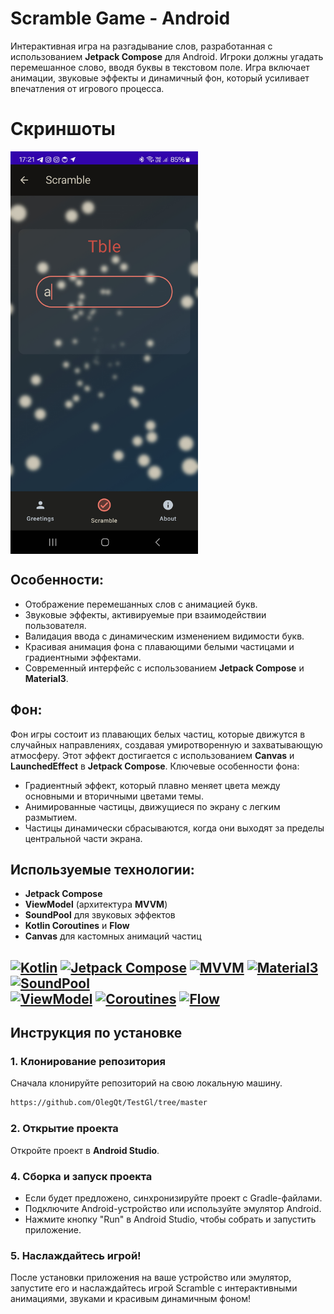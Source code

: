 # Scramble Game - Android

Интерактивная игра на разгадывание слов, разработанная с использованием **Jetpack Compose** для Android. Игроки должны угадать перемешанное слово, вводя буквы в текстовом поле. Игра включает анимации, звуковые эффекты и динамичный фон, который усиливает впечатления от игрового процесса.

# Скриншоты
<div style="display: flex; flex-direction: row;">
  <img src="https://github.com/OlegQt/TestGl/blob/master/ScrambleScreenA.jpeg" alt="playlistScreen" width="300">
</div>


## Особенности:
- Отображение перемешанных слов с анимацией букв.
- Звуковые эффекты, активируемые при взаимодействии пользователя.
- Валидация ввода с динамическим изменением видимости букв.
- Красивая анимация фона с плавающими белыми частицами и градиентными эффектами.
- Современный интерфейс с использованием **Jetpack Compose** и **Material3**.

## Фон:
Фон игры состоит из плавающих белых частиц, которые движутся в случайных направлениях, создавая умиротворенную и захватывающую атмосферу. Этот эффект достигается с использованием **Canvas** и **LaunchedEffect** в **Jetpack Compose**. Ключевые особенности фона:
- Градиентный эффект, который плавно меняет цвета между основными и вторичными цветами темы.
- Анимированные частицы, движущиеся по экрану с легким  размытием.
- Частицы динамически сбрасываются, когда они выходят за пределы центральной части экрана.

## Используемые технологии:
- **Jetpack Compose**
- **ViewModel** (архитектура **MVVM**)
- **SoundPool** для звуковых эффектов
- **Kotlin Coroutines** и **Flow**
- **Canvas** для кастомных анимаций частиц

[![Kotlin](https://img.shields.io/badge/-Kotlin-blue)](https://kotlinlang.org/)  [![Jetpack Compose](https://img.shields.io/badge/-Jetpack%20Compose-brightgreen)](https://developer.android.com/jetpack/compose)  [![MVVM](https://img.shields.io/badge/-MVVM-orange)](https://developer.android.com/jetpack/guide?gclid=CjwKCAjwqIiFBhAHEiwANg9szkbgZdKjebt3kzGqrdK1r2fb1Q4oC1Y-0I7KtI9M6mGZyB4e_2YxHhoC0kkQAvD_BwE&gclsrc=aw.ds)  [![Material3](https://img.shields.io/badge/-Material3-red)](https://developer.android.com/jetpack/androidx/releases/compose-material3)  [![SoundPool](https://img.shields.io/badge/-SoundPool-blue)](https://developer.android.com/reference/android/media/SoundPool)  
[![ViewModel](https://img.shields.io/badge/-ViewModel-green)](https://developer.android.com/topic/libraries/architecture/viewmodel)  [![Coroutines](https://img.shields.io/badge/-Kotlin%20Coroutines-blue)](https://kotlinlang.org/docs/coroutines-guide.html)  [![Flow](https://img.shields.io/badge/-Flow-orange)](https://kotlinlang.org/docs/flow.html)
---

## Инструкция по установке

### 1. Клонирование репозитория
Сначала клонируйте репозиторий на свою локальную машину.

```bash
https://github.com/OlegQt/TestGl/tree/master
```

### 2. Открытие проекта
Откройте проект в **Android Studio**.

### 4. Сборка и запуск проекта
- Если будет предложено, синхронизируйте проект с Gradle-файлами.
- Подключите Android-устройство или используйте эмулятор Android.
- Нажмите кнопку "Run" в Android Studio, чтобы собрать и запустить приложение.

### 5. Наслаждайтесь игрой!
После установки приложения на ваше устройство или эмулятор, запустите его и наслаждайтесь игрой Scramble с интерактивными анимациями, звуками и красивым динамичным фоном!
